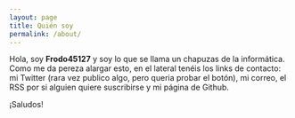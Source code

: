 ```yaml
---
layout: page
title: Quién soy
permalink: /about/
---
```


Hola, soy **Frodo45127** y soy lo que se llama un chapuzas de la informática. Como me da pereza alargar esto, en el lateral tenéis los links de contacto: mi Twitter (rara vez publico algo, pero queria probar el botón), mi correo, el RSS por si alguien quiere suscribirse y mi página de Github.

¡Saludos!
